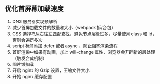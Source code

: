 <!--
 * @Author: 黄遥
 * @Date: 2020-06-13 16:43:23
 * @LastEditors: 黄遥
 * @LastEditTime: 2020-06-13 16:53:06
 * @Description: file content
--> 
## 优化首屏幕加载速度
1. DNS 服务器实现预解析
2. 减少首屏加载文件的数量和大小（webpack 拆/合包）
3. CSS 选择符从右往左匹配查找，避免节点层级过多，尽量使用 class 和 id，否则会遍历多次
4. script 标签添加 defer 或者 async ，防止阻塞渲染流程
5. 首屏渲染中如果有动画，加上 will-change 属性，浏览器会开辟新的层处理（触发合成机制）
6. 图片懒加载
7. 开启 nginx 的 Gzip 设置，压缩文件大小
8. 开始 nginx 缓存配置